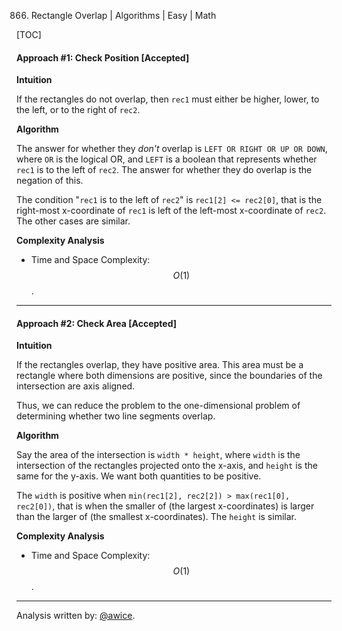866. Rectangle Overlap | Algorithms | Easy | Math

[TOC]

#### Approach #1: Check Position [Accepted]

**Intuition**

If the rectangles do not overlap, then `rec1` must either be higher, lower, to the left, or to the right of `rec2`.

**Algorithm**

The answer for whether they *don't* overlap is `LEFT OR RIGHT OR UP OR DOWN`, where `OR` is the logical OR, and `LEFT` is a boolean that represents whether `rec1` is to the left of `rec2`.  The answer for whether they do overlap is the negation of this.

The condition "`rec1` is to the left of `rec2`" is `rec1[2] <= rec2[0]`, that is the right-most x-coordinate of `rec1` is left of the left-most x-coordinate of `rec2`.  The other cases are similar.



**Complexity Analysis**

* Time and Space Complexity:  $$O(1)$$.

---
#### Approach #2: Check Area [Accepted]

**Intuition**

If the rectangles overlap, they have positive area.  This area must be a rectangle where both dimensions are positive, since the boundaries of the intersection are axis aligned.

Thus, we can reduce the problem to the one-dimensional problem of determining whether two line segments overlap.

**Algorithm**

Say the area of the intersection is `width * height`, where `width` is the intersection of the rectangles projected onto the x-axis, and `height` is the same for the y-axis.  We want both quantities to be positive.

The `width` is positive when `min(rec1[2], rec2[2]) > max(rec1[0], rec2[0])`, that is when the smaller of (the largest x-coordinates) is larger than the larger of (the smallest x-coordinates).  The `height` is similar.



**Complexity Analysis**

* Time and Space Complexity:  $$O(1)$$.

---

Analysis written by: [@awice](https://leetcode.com/awice).
